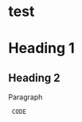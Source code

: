 # test
<!DOCTYPE>
<HTML>
    <HEAD>
        <TITLE> This is the web page title</TITLE>
    </HEAD>
    <BODY>
        <H1>Heading 1</H1>
        <H2>Heading 2</H2>
        <P> Paragraph </P>
        <CODE> CODE </CODE>
    </BODY>
</HTML>
